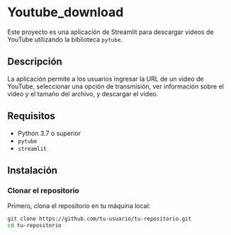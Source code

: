 # Youtube_download

Este proyecto es una aplicación de Streamlit para descargar videos de YouTube utilizando la biblioteca `pytube`.

## Descripción

La aplicación permite a los usuarios ingresar la URL de un video de YouTube, seleccionar una opción de transmisión, ver información sobre el video y el tamaño del archivo, y descargar el video.

## Requisitos

- Python 3.7 o superior
- `pytube`
- `streamlit`

## Instalación

### Clonar el repositorio

Primero, clona el repositorio en tu máquina local:

```sh
git clone https://github.com/tu-usuario/tu-repositorio.git
cd tu-repositorio


